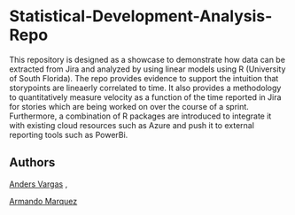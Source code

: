 # Statistical-Development-Analysis-Repo
This repository is designed as a showcase to demonstrate how data can be extracted from Jira and analyzed by using linear models using R (University of South Florida). 
The repo provides evidence to support the intuition that storypoints are lineaerly correlated to time. It also provides a methodology to quantitatively measure velocity as a function of the time reported in Jira for stories which are being worked on over the course of a sprint.    
Furthermore, a combination of R packages are introduced to integrate it with existing cloud resources such as Azure and push it to external reporting tools such as PowerBi. 

## Authors
[Anders Vargas](https://github.com/companion-cube-lead) , 

[Armando Marquez](https://github.com/amarquezmazzeo)
